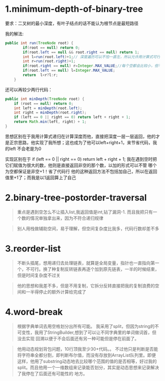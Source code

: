 # 1.minimum-depth-of-binary-tree
要求：二叉树的最小深度，有叶子结点的话不能认为根节点是最短路径

我的解法:
```java
public int run(TreeNode root) {
        if(root == null) return 0;
        if(root.left == null && root.right == null) return 1;
        int l=run(root.left)+1;// 深度遍历可以不怕一直左，所以允许用计算式可行
        int r=run(root.right)+1;
        if(root.right == null) r=Integer.MAX_VALUE;//每个空都会比较小，但不可取
        if(root.left == null) l=Integer.MAX_VALUE;
        return  l<r?l:r;
    }
```

还可以再较少两行代码：
```java
public int minDepth(TreeNode root) {
    if (root == null) return 0;
    int left = minDepth(root.left);
    int right = minDepth(root.right);
    if (left == 0 || right == 0) return left + right + 1;
    return Math.min(left, right) + 1;
}
```
思想区别在于我用计算式递归在计算深度而他，直接把深度一层一层返回，他的才是正宗思路，他实现了我所想；这也成为了他可以left+right+1，来节省代码，我的left
不会老是为0

实现区别在于 if (left == 0 || right == 0) return left + right + 1;  我在遇到空时把它们赋值为很大的数，他则是直接返回非空的那个数，以加的形式可以不管
哪个为空都保证是非空+1！省了代码行   他的这种返回方法不包括加自己，所以在返回值里+1了；而我是以1返回算上了自己

# 2.binary-tree-postorder-traversal
> 重点是遇到空怎么不让插入list,我返回值是int,钻了漏洞-1. 而且我把只有一个数的情况单独拿出来，因为不符合递归规律

> 别人用栈做辅助空间，易于理解，但空间复杂度比我多，代码行数却差不多

# 3.reorder-list
> 不断头插尾，想用递归去处理链表，就算是全局变量，指针也一直指向第一个，不可行。换了种复制反转链表再逐个加到原先链表，一半的时候结束，但是时间复杂度不过关

> 他的思想和我差不多，但是不用复制，它拆分反转直接把我的复制浪费的空间和一半得停止的额外计算给完成了

# 4.word-break
> 根据字典单词去用空格划分出所有可能。  我采用了split，但因为string的不可变性，我用了StringBuilder,想到了可以让不同字典里的单词做词首，但没去实现
回溯以便于不会后面还有另一种可能但是停在前面了。

> 他用动态规划背包问题，10行顶我至少30+代码。。  不过他只是判断是否能将字符串全都分割，即判断布尔值，而没有存放到ArrayList队列里。即便这样，他用了substring动态地去比较哪个范围的值的是否相等，好过我的split。而且他用一个一维数组来记录能否划分，其实是动态思想来记录解决了我停在了后面还有可能性的
地方。

